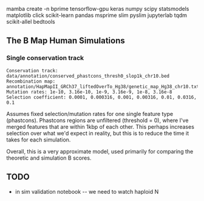 

mamba create -n bprime tensorflow-gpu keras numpy scipy statsmodels matplotlib click scikit-learn pandas msprime slim pyslim jupyterlab tqdm scikit-allel bedtools


## The B Map Human Simulations

### Single conservation track

```
Conservation track: data/annotation/conserved_phastcons_thresh0_slop1k_chr10.bed 
Recombination map: annotation/HapMapII_GRCh37_liftedOverTo_Hg38/genetic_map_Hg38_chr10.txt
Mutation rates: 1e-10, 3.16e-10, 1e-9, 3.16e-9, 1e-8, 3.16e-8
Selection coefficient: 0.0001, 0.000316, 0.001, 0.00316, 0.01, 0.0316, 0.1
```

Assumes fixed selection/mutation rates for one single feature type (phastcons).
Phastcons regions are unfiltered (threshold = 0), where I've merged features
that are within 1kbp of each other.  This perhaps increases selection over what
we'd expect in reality, but this is to reduce the time it takes for each
simulation. 

Overall, this is a very approximate model, used primarily for comparing the
theoretic and simulation B scores.


## TODO

 - in sim validation notebook -- we need to watch haploid N

